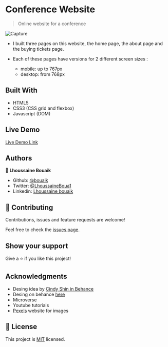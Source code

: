 # Conference Website

> Online website for a conference

![Capture](https://user-images.githubusercontent.com/45256093/74641513-b6e77d80-5171-11ea-840b-f9b883b2f4bf.JPG)


* I built three pages on this website, the home page, the about page and the buying tickets page.

* Each of these pages have versions for 2 different screen sizes :
    * mobile: up to 767px
    * desktop: from 768px

## Built With

- HTML5
- CSS3 (CSS grid and flexbox)
- Javascript (DOM)

## Live Demo

[Live Demo Link](https://rawcdn.githack.com/bouaik/Conference-Website/481656cc9e4622340a0e71e67a1f7f6189585b1b/index.html)

## Authors

👤 **Lhoussaine Bouaik**

- Github: [@bouaik](https://github.com/bouaik)
- Twitter: [@LhoussaineBoua1](https://twitter.com/LhoussaineBoua1)
- Linkedin: [Lhoussaine bouaik](https://www.linkedin.com/in/lhoussaine-bouaik-06858419a/)


## 🤝 Contributing

Contributions, issues and feature requests are welcome!

Feel free to check the [issues page](issues/).

## Show your support

Give a ⭐️ if you like this project!

## Acknowledgments
- Desing idea by  [Cindy Shin in Behance](https://www.behance.net/adagio07)
- Desing on behance [here](https://www.behance.net/gallery/29845175/CC-Global-Summit-2015)
- Microverse
- Youtube tutorials
- [Pexels](https://www.pexels.com/) website for images

## 📝 License

This project is [MIT](lic.url) licensed.
